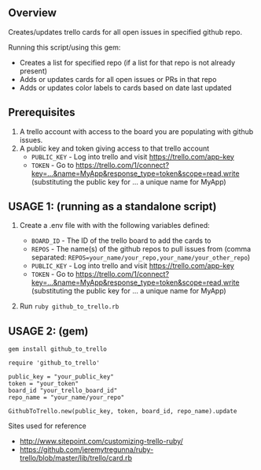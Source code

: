 ## Overview
Creates/updates trello cards for all open issues in specified github repo. 

Running this script/using this gem:
- Creates a list for specified repo (if a list for that repo is not already present)
- Adds or updates cards for all open issues or PRs in that repo
- Adds or updates color labels to cards based on date last updated

## Prerequisites

1. A trello account with access to the board you are populating with github issues.
2. A public key and token giving access to that trello account
   - `PUBLIC_KEY` - Log into trello and visit https://trello.com/app-key
   - `TOKEN` - Go to
     https://trello.com/1/connect?key=...&name=MyApp&response_type=token&scope=read,write 
    (substituting the public key for ... a unique name for MyApp)


## USAGE 1: (running as a standalone script)

1. Create a .env file with with the following variables
   defined:
   - `BOARD_ID` - The ID of the trello board to add the cards to
   - `REPOS` - The name(s) of the github repos to pull issues from
     (comma separated: `REPOS=your_name/your_repo,your_name/your_other_repo`)
   - `PUBLIC_KEY` - Log into trello and visit https://trello.com/app-key
   - `TOKEN` - Go to
     https://trello.com/1/connect?key=...&name=MyApp&response_type=token&scope=read,write 
    (substituting the public key for ... a unique name for MyApp)

2. Run `ruby github_to_trello.rb`

## USAGE 2: (gem)

`gem install github_to_trello`

```
require 'github_to_trello'

public_key = "your_public_key"
token = "your_token"
board_id "your_trello_board_id"
repo_name = "your_name/your_repo"

GithubToTrello.new(public_key, token, board_id, repo_name).update
```


Sites used for reference
- http://www.sitepoint.com/customizing-trello-ruby/
- https://github.com/jeremytregunna/ruby-trello/blob/master/lib/trello/card.rb
